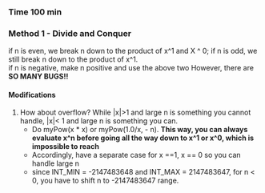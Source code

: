 ### Time 100 min

### Method 1 - Divide and Conquer

if n is even, we break n down to the product of x^1 and X ^ 0;
if n is odd, we still break n down to the product of x^1.  
if n is negative, make n positive and use the above two
However, there are **SO MANY BUGS!!**

#### Modifications

1. How about overflow? While |x|>1 and large n is something you cannot handle, |x|< 1 and large n is 
something you can. 
    - Do myPow(x * x) or myPow(1.0/x, - n). **This way, you can always evaluate x^n before going all the way 
    down to x^1 or x^0, which is impossible to reach** 
    - Accordingly, have a separate case for x ==1, x == 0 so you can handle large n
    - since INT_MIN = -2147483648 and INT_MAX = 2147483647, for n < 0, you have to shift n to -2147483647 range. 